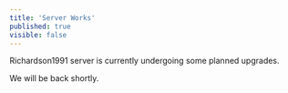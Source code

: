 ```yaml
---
title: 'Server Works'
published: true
visible: false
---
```


Richardson1991 server is currently undergoing some planned upgrades.

We will be back shortly. 